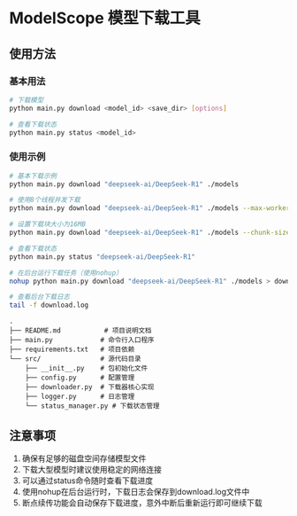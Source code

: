 # ModelScope 模型下载工具
## 使用方法
### 基本用法

```bash
# 下载模型
python main.py download <model_id> <save_dir> [options]

# 查看下载状态
python main.py status <model_id>
```

### 使用示例

```bash
# 基本下载示例
python main.py download "deepseek-ai/DeepSeek-R1" ./models

# 使用8个线程并发下载
python main.py download "deepseek-ai/DeepSeek-R1" ./models --max-workers 8

# 设置下载块大小为16MB
python main.py download "deepseek-ai/DeepSeek-R1" ./models --chunk-size 16777216

# 查看下载状态
python main.py status "deepseek-ai/DeepSeek-R1"

# 在后台运行下载任务（使用nohup）
nohup python main.py download "deepseek-ai/DeepSeek-R1" ./models > download.log 2>&1 &

# 查看后台下载日志
tail -f download.log
```

```
.
├── README.md           # 项目说明文档
├── main.py            # 命令行入口程序
├── requirements.txt   # 项目依赖
└── src/               # 源代码目录
    ├── __init__.py    # 包初始化文件
    ├── config.py      # 配置管理
    ├── downloader.py  # 下载器核心实现
    ├── logger.py      # 日志管理
    └── status_manager.py # 下载状态管理
```

## 注意事项

1. 确保有足够的磁盘空间存储模型文件
2. 下载大型模型时建议使用稳定的网络连接
3. 可以通过status命令随时查看下载进度
4. 使用nohup在后台运行时，下载日志会保存到download.log文件中
5. 断点续传功能会自动保存下载进度，意外中断后重新运行即可继续下载